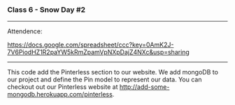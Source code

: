 ### Class 6 - Snow Day #2
---

Attendence:

<a href="https://docs.google.com/spreadsheet/ccc?key=0AmK2J-7V6PiodHZ1R2paYW5kRmZpamVpNXpDajZ4NXc&usp=sharing">https://docs.google.com/spreadsheet/ccc?key=0AmK2J-7V6PiodHZ1R2paYW5kRmZpamVpNXpDajZ4NXc&usp=sharing</a>

---

This code add the Pinterless section to our website. We add mongoDB to our project and define the Pin model to represent our data.  You can checkout out our Pinterless website at http://add-some-mongodb.herokuapp.com/pinterless.
